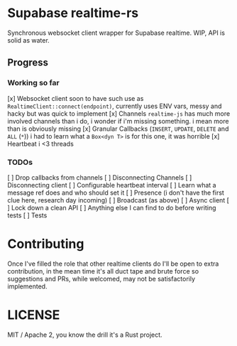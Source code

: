 # Supabase realtime-rs

Synchronous websocket client wrapper for Supabase realtime. WIP, API is solid as water.

## Progress

### Working so far

[x] Websocket client
    soon to have such use as `RealtimeClient::connect(endpoint)`, currently uses ENV vars, messy and hacky but was quick to implement 
[x] Channels
    `realtime-js` has much more involved channels than i do, i wonder if i'm missing something. i mean more than is obviously missing
[x] Granular Callbacks (`INSERT`, `UPDATE`, `DELETE` and `ALL` (`*`))
    i had to learn what a `Box<dyn T>` is for this one, it was horrible
[x] Heartbeat
    i <3 threads

### TODOs

[ ] Drop callbacks from channels
[ ] Disconnecting Channels
[ ] Disconnecting client
[ ] Configurable heartbeat interval
[ ] Learn what a message ref does and who should set it
[ ] Presence (i don't have the first clue here, research day incoming)
[ ] Broadcast (as above)
[ ] Async client
[ ] Lock down a clean API
[ ] Anything else I can find to do before writing tests
[ ] Tests

# Contributing

Once I've filled the role that other realtime clients do I'll be open to extra contribution, in the mean time it's all duct tape and brute force so suggestions and PRs, while welcomed, may not be satisfactorily implemented.

# LICENSE

MIT / Apache 2, you know the drill it's a Rust project.
